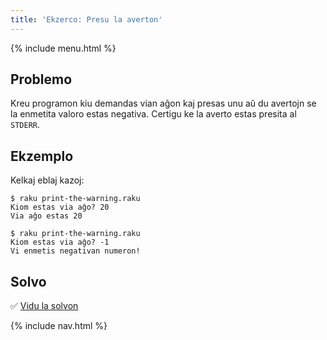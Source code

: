 ```yaml
---
title: 'Ekzerco: Presu la averton'
---
```


{% include menu.html %}

## Problemo

Kreu programon kiu demandas vian aĝon kaj presas unu aŭ du avertojn se la enmetita valoro estas negativa. Certigu ke la averto estas presita al `STDERR`.

## Ekzemplo

Kelkaj eblaj kazoj:

```console
$ raku print-the-warning.raku
Kiom estas via aĝo? 20
Via aĝo estas 20

$ raku print-the-warning.raku
Kiom estas via aĝo? -1
Vi enmetis negativan numeron!
```

## Solvo

✅ [Vidu la solvon](solution)

{% include nav.html %}